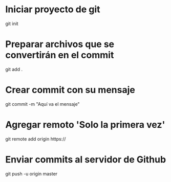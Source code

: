 # Iniciar proyecto de git 
git init

# Preparar archivos que se convertirán en el commit
git add . 

# Crear commit con su mensaje
git commit -m "Aquí va el mensaje"

# Agregar remoto 'Solo la primera vez'
git remote add origin https://

# Enviar commits al servidor de Github
git push -u origin master